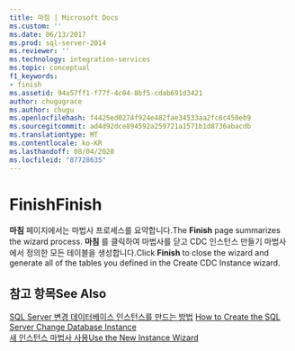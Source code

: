 ```yaml
---
title: 마침 | Microsoft Docs
ms.custom: ''
ms.date: 06/13/2017
ms.prod: sql-server-2014
ms.reviewer: ''
ms.technology: integration-services
ms.topic: conceptual
f1_keywords:
- finish
ms.assetid: 94a57ff1-f77f-4c04-8bf5-cdab691d3421
author: chugugrace
ms.author: chugu
ms.openlocfilehash: f4425ed0274f924e482fae34533aa2fc6c450eb9
ms.sourcegitcommit: ad4d92dce894592a259721a1571b1d8736abacdb
ms.translationtype: MT
ms.contentlocale: ko-KR
ms.lasthandoff: 08/04/2020
ms.locfileid: "87728635"
---
```

# <a name="finish"></a><span data-ttu-id="31b37-102">Finish</span><span class="sxs-lookup"><span data-stu-id="31b37-102">Finish</span></span>
  <span data-ttu-id="31b37-103">**마침** 페이지에서는 마법사 프로세스를 요약합니다.</span><span class="sxs-lookup"><span data-stu-id="31b37-103">The **Finish** page summarizes the wizard process.</span></span> <span data-ttu-id="31b37-104">**마침** 를 클릭하여 마법사를 닫고 CDC 인스턴스 만들기 마법사에서 정의한 모든 테이블을 생성합니다.</span><span class="sxs-lookup"><span data-stu-id="31b37-104">Click **Finish** to close the wizard and generate all of the tables you defined in the Create CDC Instance wizard.</span></span>  
  
## <a name="see-also"></a><span data-ttu-id="31b37-105">참고 항목</span><span class="sxs-lookup"><span data-stu-id="31b37-105">See Also</span></span>  
 <span data-ttu-id="31b37-106">[SQL Server 변경 데이터베이스 인스턴스를 만드는 방법](how-to-create-the-sql-server-change-database-instance.md) </span><span class="sxs-lookup"><span data-stu-id="31b37-106">[How to Create the SQL Server Change Database Instance](how-to-create-the-sql-server-change-database-instance.md) </span></span>  
 [<span data-ttu-id="31b37-107">새 인스턴스 마법사 사용</span><span class="sxs-lookup"><span data-stu-id="31b37-107">Use the New Instance Wizard</span></span>](use-the-new-instance-wizard.md)  
  
  

